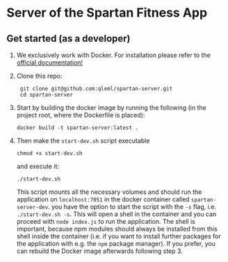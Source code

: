 # Server of the Spartan Fitness App

## Get started (as a developer)
1. We exclusively work with Docker. For installation please refer to the [official documentation!](https://docs.docker.com/engine/install/)
 
2. Clone this repo:
   ```
    git clone git@github.com:qleml/spartan-server.git
    cd spartan-server
   ```
3. Start by building the docker image by running the following (in the project root, where the Dockerfile is placed):
    ```
    docker build -t spartan-server:latest .
    ```
4. Then make the `start-dev.sh` script executable
    ```
    chmod +x start-dev.sh
    ```
    and execute it:
    ```
    ./start-dev.sh
    ```
    This script mounts all the necessary volumes and should run the application on `localhost:7051` in the docker container called `spartan-server-dev`. you have the option to start the script with the `-s` flag, i.e. `./start-dev.sh -s`. This will open a shell in the container and you can proceed with `node index.js` to run the application. The shell is important, because npm modules should always be installed from this shell inside the container (i.e. if you want to install further packages for the application with e.g. the `npm` package manager). If you prefer, you can rebuild the Docker image afterwards following step 3.


